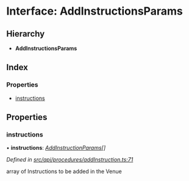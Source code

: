 # Interface: AddInstructionsParams

## Hierarchy

* **AddInstructionsParams**

## Index

### Properties

* [instructions](addinstructionsparams.md#instructions)

## Properties

###  instructions

• **instructions**: *[AddInstructionParams](addinstructionparams.md)[]*

*Defined in [src/api/procedures/addInstruction.ts:71](https://github.com/PolymathNetwork/polymesh-sdk/blob/2a4e4111/src/api/procedures/addInstruction.ts#L71)*

array of Instructions to be added in the Venue
